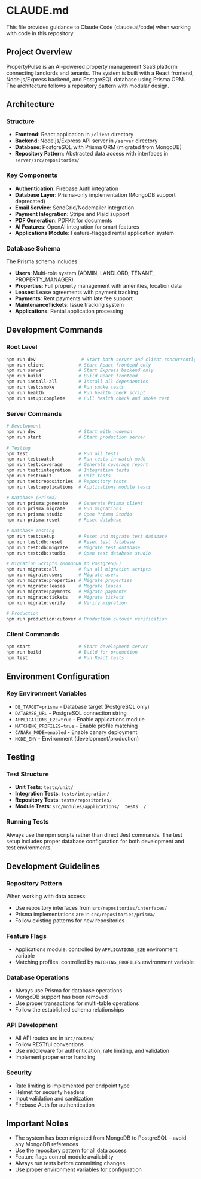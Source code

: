 # CLAUDE.md

This file provides guidance to Claude Code (claude.ai/code) when working with code in this repository.

## Project Overview

PropertyPulse is an AI-powered property management SaaS platform connecting landlords and tenants. The system is built with a React frontend, Node.js/Express backend, and PostgreSQL database using Prisma ORM. The architecture follows a repository pattern with modular design.

## Architecture

### Structure
- **Frontend**: React application in `/client` directory
- **Backend**: Node.js/Express API server in `/server` directory
- **Database**: PostgreSQL with Prisma ORM (migrated from MongoDB)
- **Repository Pattern**: Abstracted data access with interfaces in `server/src/repositories/`

### Key Components
- **Authentication**: Firebase Auth integration
- **Database Layer**: Prisma-only implementation (MongoDB support deprecated)
- **Email Service**: SendGrid/Nodemailer integration
- **Payment Integration**: Stripe and Plaid support
- **PDF Generation**: PDFKit for documents
- **AI Features**: OpenAI integration for smart features
- **Applications Module**: Feature-flagged rental application system

### Database Schema
The Prisma schema includes:
- **Users**: Multi-role system (ADMIN, LANDLORD, TENANT, PROPERTY_MANAGER)
- **Properties**: Full property management with amenities, location data
- **Leases**: Lease agreements with payment tracking
- **Payments**: Rent payments with late fee support
- **MaintenanceTickets**: Issue tracking system
- **Applications**: Rental application processing

## Development Commands

### Root Level
```bash
npm run dev                 # Start both server and client concurrently
npm run client             # Start React frontend only
npm run server             # Start Express backend only
npm run build              # Build React frontend
npm run install-all        # Install all dependencies
npm run test:smoke         # Run smoke tests
npm run health             # Run health check script
npm run setup:complete     # Full health check and smoke test
```

### Server Commands
```bash
# Development
npm run dev                # Start with nodemon
npm run start              # Start production server

# Testing
npm test                   # Run all tests
npm run test:watch         # Run tests in watch mode
npm run test:coverage      # Generate coverage report
npm run test:integration   # Integration tests
npm run test:unit          # Unit tests
npm run test:repositories  # Repository tests
npm run test:applications  # Applications module tests

# Database (Prisma)
npm run prisma:generate    # Generate Prisma client
npm run prisma:migrate     # Run migrations
npm run prisma:studio      # Open Prisma Studio
npm run prisma:reset       # Reset database

# Database Testing
npm run test:setup         # Reset and migrate test database
npm run test:db:reset      # Reset test database
npm run test:db:migrate    # Migrate test database
npm run test:db:studio     # Open test database studio

# Migration Scripts (MongoDB to PostgreSQL)
npm run migrate:all        # Run all migration scripts
npm run migrate:users      # Migrate users
npm run migrate:properties # Migrate properties
npm run migrate:leases     # Migrate leases
npm run migrate:payments   # Migrate payments
npm run migrate:tickets    # Migrate tickets
npm run migrate:verify     # Verify migration

# Production
npm run production:cutover # Production cutover verification
```

### Client Commands
```bash
npm start                  # Start development server
npm run build              # Build for production
npm test                   # Run React tests
```

## Environment Configuration

### Key Environment Variables
- `DB_TARGET=prisma` - Database target (PostgreSQL only)
- `DATABASE_URL` - PostgreSQL connection string
- `APPLICATIONS_E2E=true` - Enable applications module
- `MATCHING_PROFILES=true` - Enable profile matching
- `CANARY_MODE=enabled` - Enable canary deployment
- `NODE_ENV` - Environment (development/production)

## Testing

### Test Structure
- **Unit Tests**: `tests/unit/`
- **Integration Tests**: `tests/integration/`
- **Repository Tests**: `tests/repositories/`
- **Module Tests**: `src/modules/applications/__tests__/`

### Running Tests
Always use the npm scripts rather than direct Jest commands. The test setup includes proper database configuration for both development and test environments.

## Development Guidelines

### Repository Pattern
When working with data access:
- Use repository interfaces from `src/repositories/interfaces/`
- Prisma implementations are in `src/repositories/prisma/`
- Follow existing patterns for new repositories

### Feature Flags
- Applications module: controlled by `APPLICATIONS_E2E` environment variable
- Matching profiles: controlled by `MATCHING_PROFILES` environment variable

### Database Operations
- Always use Prisma for database operations
- MongoDB support has been removed
- Use proper transactions for multi-table operations
- Follow the established schema relationships

### API Development
- All API routes are in `src/routes/`
- Follow RESTful conventions
- Use middleware for authentication, rate limiting, and validation
- Implement proper error handling

### Security
- Rate limiting is implemented per endpoint type
- Helmet for security headers
- Input validation and sanitization
- Firebase Auth for authentication

## Important Notes

- The system has been migrated from MongoDB to PostgreSQL - avoid any MongoDB references
- Use the repository pattern for all data access
- Feature flags control module availability
- Always run tests before committing changes
- Use proper environment variables for configuration